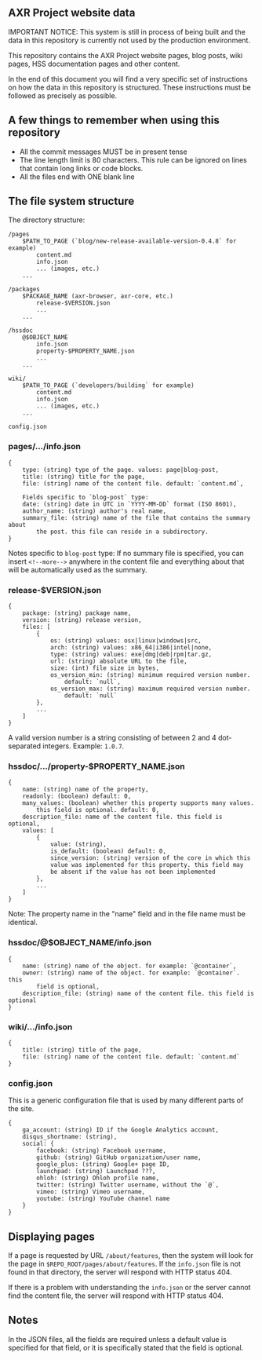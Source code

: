 AXR Project website data
------------------------

IMPORTANT NOTICE: This system is still in process of being built and the data in
this repository is currently not used by the production environment.

This repository contains the AXR Project website pages, blog posts, wiki pages,
HSS documentation pages and other content.

In the end of this document you will find a very specific set of instructions on
how the data in this repository is structured. These instructions must be
followed as precisely as possible.

## A few things to remember when using this repository
- All the commit messages MUST be in present tense
- The line length limit is 80 characters. This rule can be ignored on lines that
  contain long links or code blocks.
- All the files end with ONE blank line

## The file system structure

The directory structure:

	/pages
		$PATH_TO_PAGE (`blog/new-release-available-version-0.4.8` for example)
			content.md
			info.json
			... (images, etc.)
		...

	/packages
		$PACKAGE_NAME (axr-browser, axr-core, etc.)
			release-$VERSION.json
			...
		...

	/hssdoc
		@$OBJECT_NAME
			info.json
			property-$PROPERTY_NAME.json
			...
		...

	wiki/
		$PATH_TO_PAGE (`developers/building` for example)
			content.md
			info.json
			... (images, etc.)
		...

	config.json

### pages/.../info.json

	{
		type: (string) type of the page. values: page|blog-post,
		title: (string) title for the page,
		file: (string) name of the content file. default: `content.md`,

		Fields specific to `blog-post` type:
		date: (string) date in UTC in `YYYY-MM-DD` format (ISO 8601),
		author_name: (string) author's real name,
		summary_file: (string) name of the file that contains the summary about
			the post. this file can reside in a subdirectory.
	}

Notes specific to `blog-post` type:
If no summary file is specified, you can insert `<!--more-->` anywhere in the
content file and everything about that will be automatically used as the
summary.

### release-$VERSION.json

	{
		package: (string) package name,
		version: (string) release version,
		files: [
			{
				os: (string) values: osx|linux|windows|src,
				arch: (string) values: x86_64|i386|intel|none,
				type: (string) values: exe|dmg|deb|rpm|tar.gz,
				url: (string) absolute URL to the file,
				size: (int) file size in bytes,
				os_version_min: (string) minimum required version number.
					default: `null`,
				os_version_max: (string) maximum required version number.
					default: `null`
			},
			...
		]
	}

A valid version number is a string consisting of between 2 and 4 dot-separated
integers. Example: `1.0.7`.


### hssdoc/.../property-$PROPERTY_NAME.json

	{
		name: (string) name of the property,
		readonly: (boolean) default: 0,
		many_values: (boolean) whether this property supports many values.
			this field is optional. default: 0,
		description_file: name of the content file. this field is optional,
		values: [
			{
				value: (string),
				is_default: (boolean) default: 0,
				since_version: (string) version of the core in which this
				value was implemented for this property. this field may
				be absent if the value has not been implemented
			},
			...
		]
	}

Note: The property name in the "name" field and in the file name must be
identical.


### hssdoc/@$OBJECT_NAME/info.json

	{
		name: (string) name of the object. for example: `@container`,
		owner: (string) name of the object. for example: `@container`. this
			field is optional,
		description_file: (string) name of the content file. this field is optional
	}


### wiki/.../info.json

	{
		title: (string) title of the page,
		file: (string) name of the content file. default: `content.md`
	}


### config.json

This is a generic configuration file that is used by many different parts of the
site.

	{
		ga_account: (string) ID if the Google Analytics account,
		disqus_shortname: (string),
		social: {
			facebook: (string) Facebook username,
			github: (string) GitHub organization/user name,
			google_plus: (string) Google+ page ID,
			launchpad: (string) Launchpad ???,
			ohloh: (string) Ohloh profile name,
			twitter: (string) Twitter username, without the `@`,
			vimeo: (string) Vimeo username,
			youtube: (string) YouTube channel name
		}
	}

## Displaying pages

If a page is requested by URL `/about/features`, then the system will
look for the page in `$REPO_ROOT/pages/about/features`. If the
`info.json` file is not found in that directory, the server will respond
with HTTP status 404.

If there is a problem with understanding the `info.json` or the server
cannot find the content file, the server will respond with HTTP status
404.

## Notes

In the JSON files, all the fields are required unless a default value
is specified for that field, or it is specifically stated that the field
is optional.
